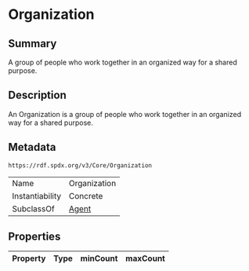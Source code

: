 <!-- Automatically generated by spec-parser v2.0.0 on 2024-01-12T14:00:21.817658+00:00 -->
<!-- SPDX-License-Identifier: Community-Spec-1.0 -->

# Organization

## Summary

A group of people who work together in an organized way for a shared purpose.


## Description

An Organization is a group of people who work together in an organized way for a shared purpose.


## Metadata

`https://rdf.spdx.org/v3/Core/Organization`


| | |
|---|---|
| Name | Organization |
| Instantiability | Concrete |
| SubclassOf | [Agent](../Classes/Agent.md) |




## Properties

| Property | Type | minCount | maxCount |
|---|---|:---:|:---:|

